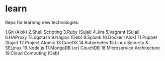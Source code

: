 learn
=====

Repo for learning new technologies:

 1.Git (Alok)
 2.Shell Scripting
 3.Ruby (Sujai)
 4.Jira
 5.Vagrant (Sujai)
 6.HAProxy
 7.Logstash
 8.Nagios (Deb)
 9.Splunk
10.Docker (Alok)
11.Puppet (Sujai)
12.Project Atomic
13.CoreOS
14.Kubernetes
15.Linux Security & SELinux
16.Node.js
17.MongoDB (or) CouchDB
18.Microservice Architecture
19.Cloud Computing (Deb)


